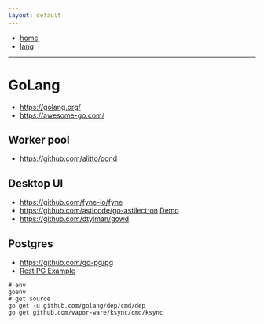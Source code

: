 ```yaml
---
layout: default
---
```

- [home](/index.md)
- [lang](/lang.md)

---
# GoLang
- <https://golang.org/>
- <https://awesome-go.com/>

## Worker pool
- <https://github.com/alitto/pond>

## Desktop UI
- <https://github.com/fyne-io/fyne>
- <https://github.com/asticode/go-astilectron> [Demo](https://github.com/asticode/go-astilectron-demo)
- <https://github.com/dtylman/gowd>


## Postgres
- <https://github.com/go-pg/pg>
- [Rest PG Example](https://semaphoreci.com/community/tutorials/building-and-testing-a-rest-api-in-go-with-gorilla-mux-and-postgresql)

```
# env
goenv
# get source
go get -u github.com/golang/dep/cmd/dep
go get github.com/vapor-ware/ksync/cmd/ksync
```